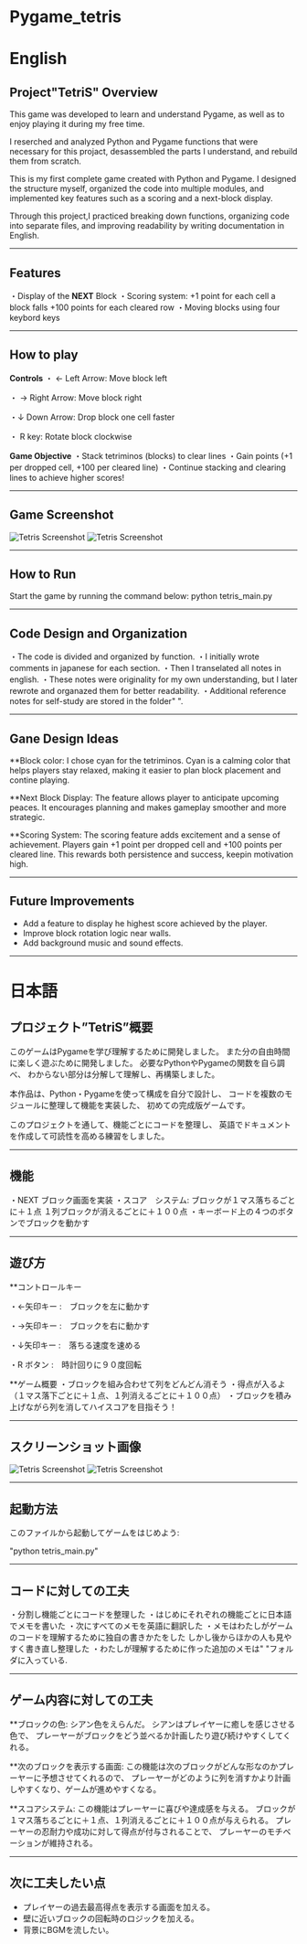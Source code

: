 # Pygame_tetris
#  English
## Project"TetriS" Overview
This game was developed to learn and understand Pygame,
as well as to enjoy playing it during my free time.

I reserched and analyzed Python and Pygame functions that
were necessary for this projact,
desassembled the parts I understand, and rebuild them
from scratch.

This is my first complete game created with Python and Pygame.
I designed the structure myself, organized the code into multiple modules, 
and implemented key features such as a scoring and a next-block display.

Through this project,I practiced breaking down functions, organizing code
into separate files, and improving readability by writing documentation in English.


----

## Features
・Display of the **NEXT** Block
・Scoring system:
     +1 point for each cell a block falls
     +100 points for each cleared row
・Moving blocks using four keybord keys  


----

## How to play 
**Controls**
・ ← Left Arrow: Move block left

・ → Right Arrow: Move block right

・↓ Down Arrow: Drop block one cell faster

・ R key: Rotate block clockwise 

**Game Objective**
・Stack tetriminos (blocks) to clear lines
・Gain points (+1 per dropped cell, +100 per cleared line)
・Continue stacking and clearing lines to achieve higher scores!


----

## Game Screenshot
![Tetris Screenshot](./tetris1.png)
![Tetris Screenshot](./tetris2.png)


----

## How to Run
Start the game by running the command below:
python tetris_main.py
 

----

## Code Design and Organization
・The code is divided and organized by function.
・I initially wrote comments in japanese for each section.
・Then I transelated all notes in english.
・These notes were originality for my own understanding, 
  but I later rewrote and organazed them for better readability.
・Additional reference notes for self-study are stored in the folder"     ". 


----

## Gane Design Ideas
**Block color: 
I chose cyan for the tetriminos.
Cyan is a calming color that helps players stay relaxed,
making it easier to plan block placement and contine playing.
  
**Next Block Display: 
The feature allows player to anticipate upcoming peaces. 
It encourages planning and makes gameplay smoother and more strategic.

**Scoring System:
The scoring feature adds excitement and a sense of achievement.
Players gain +1 point per dropped cell and +100 points per cleared line.
This rewards both persistence and success, keepin motivation high.


----

## Future Improvements
- Add a feature to display he highest score achieved by the player.
- Improve block rotation logic near walls.
- Add background music and sound effects.

------------------------------------------------------------------------------

#  日本語
## プロジェクト”TetriS”概要
このゲームはPygameを学び理解するために開発しました。
また分の自由時間に楽しく遊ぶために開発しました。
必要なPythonやPygameの関数を自ら調べ、
わからない部分は分解して理解し、再構築しました。

本作品は、Python・Pygameを使って構成を自分で設計し、
コードを複数のモジュールに整理して機能を実装した、
初めての完成版ゲームです。

このプロジェクトを通して、機能ごとにコードを整理し、
英語でドキュメントを作成して可読性を高める練習をしました。

----

## 機能
・NEXT ブロック画面を実装
・スコア　システム:
     ブロックが１マス落ちるごとに＋１点
     １列ブロックが消えるごとに＋１００点
・キーボード上の４つのボタンでブロックを動かす  


----

## 遊び方 
**コントロールキー

・←矢印キー :　ブロックを左に動かす

・→矢印キー :　ブロックを右に動かす

・↓矢印キー :　落ちる速度を速める

・R ボタン :　時計回りに９０度回転 

**ゲーム概要
・ブロックを組み合わせて列をどんどん消そう
・得点が入るよ（１マス落下ごとに＋１点、１列消えるごとに＋１００点）
・ブロックを積み上げながら列を消してハイスコアを目指そう！


----

## スクリーンショット画像
![Tetris Screenshot](./tetris1.png)
![Tetris Screenshot](./tetris2.png)


----

## 起動方法
このファイルから起動してゲームをはじめよう:

"python tetris_main.py"
 

----

## コードに対しての工夫
・分割し機能ごとにコードを整理した
・はじめにそれぞれの機能ごとに日本語でメモを書いた
・次にすべてのメモを英語に翻訳した
・メモはわたしがゲームのコードを理解するために独自の書きかたをした 
  しかし後からほかの人も見やすく書き直し整理した
・わたしが理解するために作った追加のメモは"     "フォルダに入っている. 


----

## ゲーム内容に対しての工夫
**ブロックの色: 
シアン色をえらんだ。
シアンはプレイヤーに癒しを感じさせる色で、
プレーヤーがブロックをどう並べるか計画したり遊び続けやすくしてくれる。
  
**次のブロックを表示する画面: 
この機能は次のブロックがどんな形なのかプレーヤーに予想させてくれるので、
プレーヤーがどのように列を消すかより計画しやすくなり、ゲームが進めやすくなる。

**スコアシステム:
この機能はプレーヤーに喜びや達成感を与える。
ブロックが１マス落ちるごとに＋１点、１列消えるごとに＋１００点が与えられる。
プレーヤーの忍耐力や成功に対して得点が付与されることで、
プレーヤーのモチベーションが維持される。


----

## 次に工夫したい点
- プレイヤーの過去最高得点を表示する画面を加える。
- 壁に近いブロックの回転時のロジックを加える。
- 背景にBGMを流したい。
